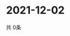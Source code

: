 # 2021-12-02
  共 0条

  <!-- BEGIN -->
  <!-- 最后更新时间Thu Dec 02 2021 12:07:20 GMT+0000 (Coordinated Universal Time) -->
  
  <!-- END -->
  
  